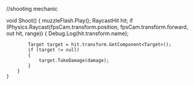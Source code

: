 //shooting mechanic


void Shoot()
    {
        muzzleFlash.Play();
        RaycastHit hit;
       if (Physics.Raycast(fpsCam.transform.position, fpsCam.transform.forward, out hit, range))
        {
            Debug.Log(hit.transform.name);

            Target target = hit.transform.GetComponent<Target>();
            if (target != null)
            {
                target.TakeDamage(damage);
            }
        }
    }

